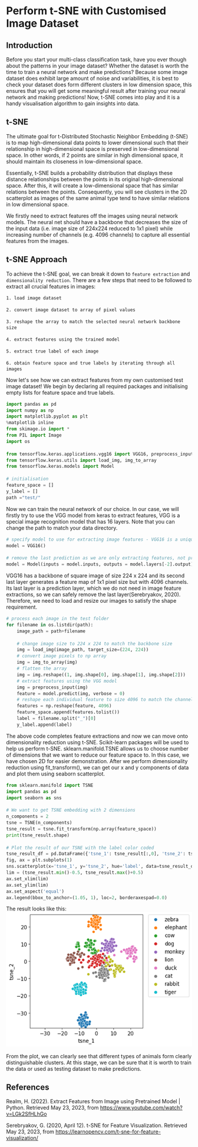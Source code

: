 # Perform t-SNE with Customised Image Dataset

## Introduction
Before you start your multi-class classification task, have you ever though about the patterns in your image dataset? Whether the dataset is worth the time to train a neural network and make predictions? Because some image dataset does exhibit large amount of noise and variabilities, it is best to check your dataset does form different clusters in low dimension space, this ensures that you will get some meaningful result after training your neural network and making predictions! Now, t-SNE comes into play and it is a handy visualisation algorithm to gain insights into data. 

## t-SNE 
The ultimate goal for t-Distributed Stochastic Neighbor Embedding (t-SNE) is to map high-dimensional data points to lower dimensional such that their relationship in high-dimensional space is preserved in low-dimensional space. In other words, if 2 points are similar in high dimensional space, it should maintain its closeness in low-dimensional space.

Essentially, t-SNE builds a probability distribution that displays these distance relationships between the points in its original high-dimensional space. After this, it will create a low-dimensional space that has similar relations between the points. Consequently, you will see clusters in the 2D scatterplot as images of the same animal type tend to have similar relations in low dimensional space.

We firstly need to extract features off the images using neural network models. The neural net should have a backbone that decreases the size of the input data (i.e. image size of 224x224 reduced to 1x1 pixel) while increasing number of channels (e.g. 4096 channels) to capture all essential features from the images. 

## t-SNE Approach
To achieve the t-SNE goal, we can break it down to `feature extraction` and `dimensionality reduction`. There are a few steps that need to be followed to extract all crucial features in images:

    1. load image dataset

    2. convert image dataset to array of pixel values

    3. reshape the array to match the selected neural network backbone size

    4. extract features using the trained model

    5. extract true label of each image

    6. obtain feature space and true labels by iterating through all images

Now let's see how we can extract features from my own customised test image dataset! 
We begin by declaring all required packages and initialising empty lists for feature space and true labels.

```python
import pandas as pd
import numpy as np
import matplotlib.pyplot as plt
%matplotlib inline
from skimage.io import *
from PIL import Image
import os

from tensorflow.keras.applications.vgg16 import VGG16, preprocess_input
from tensorflow.keras.utils import load_img, img_to_array
from tensorflow.keras.models import Model

# initialisation
feature_space = []
y_label = []
path ="test/"
```
Now we can train the neural network of our choice. In our case, we will firstly try to use the VGG model from keras to extract features, VGG is a special image recognition model that has 16 layers. Note that you can change the path to match your data directory. 

```python
# specify model to use for extracting image features - VGG16 is a unique model that has 16 layers used for image recognition, let's try VGG16 out
model = VGG16()

# remove the last prediction as we are only extracting features, not predicting
model = Model(inputs = model.inputs, outputs = model.layers[-2].output)
```
VGG16 has a backbone of square image of size 224 x 224 and its second last layer generates a feature map of 1x1 pixel size but with 4096 channels.  Its last layer is a prediction layer, which we do not need in image feature extractions, so we can safely remove the last layer(Serebryakov, 2020). Therefore, we need to load and resize our images to satisfy the shape requirement.

```python
# process each image in the test folder
for filename in os.listdir(path):
    image_path = path+filename

    # change image size to 224 x 224 to match the backbone size
    img = load_img(image_path, target_size=(224, 224))
    # convert image pixels to np array
    img = img_to_array(img)
    # flatten the array
    img = img.reshape((1, img.shape[0], img.shape[1], img.shape[2]))
    # extract features using the VGG model
    img = preprocess_input(img)
    feature = model.predict(img, verbose = 0)
    # reshape each individual feature to size 4096 to match the channel size
    features = np.reshape(feature, 4096) 
    feature_space.append(features.tolist())
    label = filename.split("_")[0]
    y_label.append(label)
```
The above code completes feature extractions and now we can move onto dimensionality reduction using t-SNE. Scikit-learn packages will be used to help us perform t-SNE. sklearn.manifold.TSNE allows us to choose number of dimensions that we want to reduce our feature space to. In this case, we have chosen 2D for easier demonstration. After we perform dimensionality reduction using fit_transform(), we can get our x and y components of data and plot them using seaborn scatterplot.

```python
from sklearn.manifold import TSNE
import pandas as pd
import seaborn as sns
 
# We want to get TSNE embedding with 2 dimensions
n_components = 2
tsne = TSNE(n_components)
tsne_result = tsne.fit_transform(np.array(feature_space))
print(tsne_result.shape)
 
# Plot the result of our TSNE with the label color coded
tsne_result_df = pd.DataFrame({'tsne_1': tsne_result[:,0], 'tsne_2': tsne_result[:,1], 'label': np.array(y_label)})
fig, ax = plt.subplots(1)
sns.scatterplot(x='tsne_1', y='tsne_2', hue='label', data=tsne_result_df,s=40)
lim = (tsne_result.min()-0.5, tsne_result.max()+0.5)
ax.set_xlim(lim)
ax.set_ylim(lim)
ax.set_aspect('equal')
ax.legend(bbox_to_anchor=(1.05, 1), loc=2, borderaxespad=0.0)
```
The result looks like this:
![output](/images/output.png)

From the plot, we can clearly see that different types of animals form clearly distinguishable clusters. At this stage, we can be sure that it is worth to train the data or used as testing dataset to make predictions.

## References
Realm, H. (2022). Extract Features from Image using Pretrained Model | Python. Retrieved May 23, 2023, from https://www.youtube.com/watch?v=LGk2SfHLhGo

Serebryakov, G. (2020, April 12). t-SNE for Feature Visualization. Retrieved May 23, 2023, from https://learnopencv.com/t-sne-for-feature-visualization/